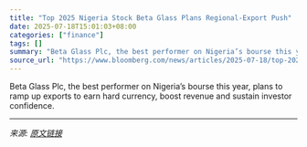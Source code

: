 ```yaml
---
title: "Top 2025 Nigeria Stock Beta Glass Plans Regional-Export Push"
date: 2025-07-18T15:01:03+08:00
categories: ["finance"]
tags: []
summary: "Beta Glass Plc, the best performer on Nigeria’s bourse this year, plans to ramp up exports to earn hard currency, boost revenue and sustain investor confidence."
source_url: "https://www.bloomberg.com/news/articles/2025-07-18/top-2025-nigeria-stock-beta-glass-plans-regional-export-push"
---
```


Beta Glass Plc, the best performer on Nigeria’s bourse this year, plans to ramp up exports to earn hard currency, boost revenue and sustain investor confidence.

---

*来源: [原文链接](https://www.bloomberg.com/news/articles/2025-07-18/top-2025-nigeria-stock-beta-glass-plans-regional-export-push)*
